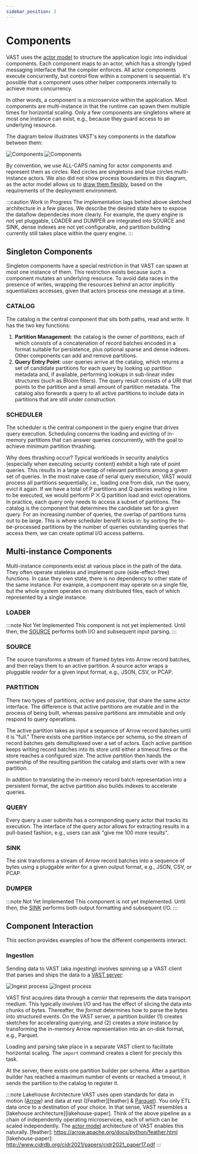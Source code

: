 ```yaml
---
sidebar_position: 2
---
```


# Components

VAST uses the [actor model](actor-model) to structure the application logic into
individual components. Each component maps to an actor, which has a strongly
typed messaging interface that the compiler enforces. All actor components
execute concurrently, but control flow within a component is sequential. It's
possible that a component uses other helper components internally to achieve
more concurrency.

In other words, a component is a microservice within the application. Most
components are multi-instance in that the runtime can spawn them multiple times
for horizontal scaling. Only a few components are singletons where at most one
instance can exist, e.g., because they guard access to an underlying resource.

The diagram below illustrates VAST's key components in the dataflow between
them:

![Components](/img/components.light.png#gh-light-mode-only)
![Components](/img/components.dark.png#gh-dark-mode-only)

By convention, we use ALL-CAPS naming for actor components and represent them as
circles. Red circles are singletons and blue circles multi-instance actors. We
also did not show process boundaries in this diagram, as the actor model allows
us to [draw them flexibly](actor-model#flexible-distribution), based on the
requirements of the deployment environment.

:::caution Work in Progress
The implementation lags behind above sketched architecture in a few places. We
describe the desired state here to expose the dataflow dependecies more clearly.
For example, the query engine is not yet pluggable, LOADER and DUMPER are
integrated into SOURCE and SINK, dense indexes are not yet configurable, and
partition building currently still takes place within the query engine.
:::

## Singleton Components

Singleton components have a special restriction in that VAST can spawn at most
one instance of them. This restriction exists because such a component mutates
an underlying resource. To avoid data races in the presence of writes, wrapping
the resources behind an actor implicitly squentializes accesses, given that
actors process one message at a time.

### CATALOG

The catalog is the central component that sits both paths, read and write. It
has the two key functions:

1. **Partition Management**: the catalog is the owner of *partitions*, each of
   which consists of a concatenation of record batches encoded in a format
   suitable for persistence, plus optional sparse and dense indexes. Other
   components can add and remove partitions.
2. **Query Entry Point**: user queries arrive at the catalog, which returns a
   set of candidate partitions for each query by looking up partition metadata
   and, if available, performing lookups in sub-linear index structures (such
   as Bloom filters). The query result consists of a URI that points to the
   partition and a small amount of partition metadata. The catalog also forwards
   a query to all active partitions to include data in partitions that
   are still under construction.

### SCHEDULER

The scheduler is the central component in the query engine that drives query
execution. Scheduling concerns the loading and evicting of in-memory partitions
that can answer queries concurrently, with the goal to achieve minimum partition
thrashing.

Why does thrashing occur? Typical workloads in security analytics (especially
when executing security content) exhibit a high rate of point queries. This
results in a large overlap of relevant partitions among a given set of queries.
In the most naive case of serial query execution, VAST would process all
partitions sequentially, i.e., loading one from disk, run the query, evict it
again. If we have a total of P partitions and Q queries waiting in line to
be executed, we would perform P ⨉ Q partition load and evict operations. In
practice, each query only needs to access a subset of partitions. The catalog is
the component that determines the candidate set for a given query. For an
increasing number of queries, the overlap of partitions turns out to be large.
This is where scheduler benefit kicks in: by sorting the to-be-processed
partitions by the number of queries outstanding queries that access them, we can
create optimal I/O access patterns.

## Multi-instance Components

Multi-instance components exist at various place in the path of the data. They
often operate stateless and implement pure (side-effect-free) functions. In case
they own state, there is no dependency to other state of the same instance. For
example, a component may operate on a single file, but the whole system operates
on many distributed files, each of which represented by a single instance.

### LOADER

:::note Not Yet Implemented
This component is not yet implemented. Until then, the [SOURCE](#SOURCE)
performs both I/O and subsequent input parsing.
:::

### SOURCE

The source transforms a stream of framed bytes into Arrow record batches, and
then relays them to an active partition. A source actor wraps a pluggable
*reader* for a given input format, e.g., JSON, CSV, or PCAP.

### PARTITION

There two types of partitions, *active* and *passive*, that share the same actor
interface. The difference is that active partitions are mutable and in the
process of being built, whereas passive partitions are immutable and only
respond to query operations.

The active partition takes as input a sequence of Arrow record batches until it
is "full." There exists one partition instance per schema, so the stream of
record batches gets demultiplexed over a set of actors. Each active partition
keeps writing record batches into its store until either a timeout fires or the
store reaches a configured size. The active partition then hands the ownership
of the resulting partition the catalog and starts over with a new partition.

In addition to translating the in-memory record batch representation into a
persistent format, the active partition also builds indexes to accelerate
queries.

### QUERY

Every query a user submits has a corresponding query actor that tracks its
execution. The interface of the query actor allows for extracting results in a
pull-based fashion, e.g., users can ask "give me 100 more results".

### SINK

The sink transforms a stream of Arrow record batches into a sequence of bytes
using a pluggable *writer* for a given output format, e.g., JSON, CSV, or PCAP.

### DUMPER

:::note Not Yet Implemented
This component is not yet implemented. Until then, the [SINK](#SINK)
performs both output formatting and subsequent I/O.
:::

## Component Interaction

This section provides examples of how the different compentents interact.

### Ingestion

Sending data to VAST (aka *ingesting*) involves spinning up a VAST client
that parses and ships the data to a [VAST server](/docs/use/run):

![Ingest process](/img/ingest.light.png#gh-light-mode-only)
![Ingest process](/img/ingest.dark.png#gh-dark-mode-only)

VAST first acquires data through a *carrier* that represents the data transport
medium. This typically involves I/O and has the effect of slicing the data into
chunks of bytes. Thereafter, the *format* determines how to parse the bytes into
structured events. On the VAST server, a partition builder (1) creates
sketches for accelerating querying, and (2) creates a *store* instance by
transforming the in-memory Arrow representation into an on-disk format, e.g.,
Parquet.

Loading and parsing take place in a separate VAST client to facilitate
horizontal scaling. The `import` command creates a client for precisly this
task.

At the server, there exists one partition builder per schema. After a
partition builder has reached a maximum number of events or reached a timeout,
it sends the partition to the catalog to register it.

:::note Lakehouse Architecture
VAST uses open standards for data in motion ([Arrow](https://arrow.apache.org))
and data at rest ([Feather][feather] & [Parquet](https://parquet.apache.org/)).
You only ETL data once to a destination of your choice. In that sense, VAST
resembles a [lakehouse architecture][lakehouse-paper]. Think of the above
pipeline as a chain of independently operating microservices, each of which can
be scaled independently. The [actor
model](/docs/understand/architecture/actor-model/) architecture of VAST enables
this naturally.
[feather]: https://arrow.apache.org/docs/python/feather.html
[lakehouse-paper]: http://www.cidrdb.org/cidr2021/papers/cidr2021_paper17.pdf
:::

